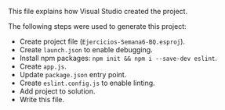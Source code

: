 This file explains how Visual Studio created the project.

The following steps were used to generate this project:
- Create project file (`Ejercicios-Semana6-BQ.esproj`).
- Create `launch.json` to enable debugging.
- Install npm packages: `npm init && npm i --save-dev eslint`.
- Create `app.js`.
- Update `package.json` entry point.
- Create `eslint.config.js` to enable linting.
- Add project to solution.
- Write this file.
